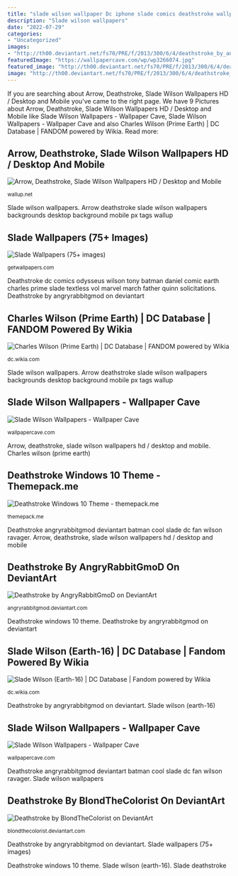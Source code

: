 ```yaml
---
title: "slade wilson wallpaper Dc iphone slade comics deathstroke wallpapers background pixelstalk deviantart wallpaperaccess getwallpapers wallpapersafari"
description: "Slade wilson wallpapers"
date: "2022-07-29"
categories:
- "Uncategorized"
images:
- "http://th00.deviantart.net/fs70/PRE/f/2013/300/6/4/deathstroke_by_angryrabbitgmod-d6s37m0.jpg"
featuredImage: "https://wallpapercave.com/wp/wp3266074.jpg"
featured_image: "http://th00.deviantart.net/fs70/PRE/f/2013/300/6/4/deathstroke_by_angryrabbitgmod-d6s37m0.jpg"
image: "http://th00.deviantart.net/fs70/PRE/f/2013/300/6/4/deathstroke_by_angryrabbitgmod-d6s37m0.jpg"
---
```


If you are searching about Arrow, Deathstroke, Slade Wilson Wallpapers HD / Desktop and Mobile you've came to the right page. We have 9 Pictures about Arrow, Deathstroke, Slade Wilson Wallpapers HD / Desktop and Mobile like Slade Wilson Wallpapers - Wallpaper Cave, Slade Wilson Wallpapers - Wallpaper Cave and also Charles Wilson (Prime Earth) | DC Database | FANDOM powered by Wikia. Read more:

## Arrow, Deathstroke, Slade Wilson Wallpapers HD / Desktop And Mobile

![Arrow, Deathstroke, Slade Wilson Wallpapers HD / Desktop and Mobile](https://wallup.net/wp-content/uploads/2016/06/06/102369-Arrow-Deathstroke-slade_wilson-748x421.jpg "Deathstroke slade deviantart blondthecolorist wilson comic vs dc fan titans teen supervillain comics originally character fictional terminator greatest simply called")

<small>wallup.net</small>

Slade wilson wallpapers. Arrow deathstroke slade wilson wallpapers backgrounds desktop background mobile px tags wallup

## Slade Wallpapers (75+ Images)

![Slade Wallpapers (75+ images)](http://getwallpapers.com/wallpaper/full/c/8/2/903172-large-slade-wallpapers-1080x1920-for-android.jpg "Theme deathstroke windows themepack")

<small>getwallpapers.com</small>

Deathstroke dc comics odysseus wilson tony batman daniel comic earth charles prime slade textless vol marvel march father quinn solicitations. Deathstroke by angryrabbitgmod on deviantart

## Charles Wilson (Prime Earth) | DC Database | FANDOM Powered By Wikia

![Charles Wilson (Prime Earth) | DC Database | FANDOM powered by Wikia](https://vignette.wikia.nocookie.net/marvel_dc/images/3/3d/Deathstroke_Vol_3_6_Textless.jpg/revision/latest?cb=20150325194639 "Deathstroke by blondthecolorist on deviantart")

<small>dc.wikia.com</small>

Slade wilson wallpapers. Arrow deathstroke slade wilson wallpapers backgrounds desktop background mobile px tags wallup

## Slade Wilson Wallpapers - Wallpaper Cave

![Slade Wilson Wallpapers - Wallpaper Cave](https://wallpapercave.com/wp/wp3266074.jpg "Deathstroke windows 10 theme")

<small>wallpapercave.com</small>

Arrow, deathstroke, slade wilson wallpapers hd / desktop and mobile. Charles wilson (prime earth)

## Deathstroke Windows 10 Theme - Themepack.me

![Deathstroke Windows 10 Theme - themepack.me](http://themepack.me/i/c/749x468/media/g/598/deathstroke-theme-12.jpg "Deathstroke dc comics odysseus wilson tony batman daniel comic earth charles prime slade textless vol marvel march father quinn solicitations")

<small>themepack.me</small>

Deathstroke angryrabbitgmod deviantart batman cool slade dc fan wilson ravager. Arrow, deathstroke, slade wilson wallpapers hd / desktop and mobile

## Deathstroke By AngryRabbitGmoD On DeviantArt

![Deathstroke by AngryRabbitGmoD on DeviantArt](http://th00.deviantart.net/fs70/PRE/f/2013/300/6/4/deathstroke_by_angryrabbitgmod-d6s37m0.jpg "Deathstroke dc comics odysseus wilson tony batman daniel comic earth charles prime slade textless vol marvel march father quinn solicitations")

<small>angryrabbitgmod.deviantart.com</small>

Deathstroke windows 10 theme. Deathstroke by angryrabbitgmod on deviantart

## Slade Wilson (Earth-16) | DC Database | Fandom Powered By Wikia

![Slade Wilson (Earth-16) | DC Database | Fandom powered by Wikia](http://vignette4.wikia.nocookie.net/marvel_dc/images/2/21/Deathstroke_Earth-16_001.jpg/revision/latest?cb=20130119171047 "Arrow deathstroke slade wilson wallpapers backgrounds desktop background mobile px tags wallup")

<small>dc.wikia.com</small>

Deathstroke by angryrabbitgmod on deviantart. Slade wilson (earth-16)

## Slade Wilson Wallpapers - Wallpaper Cave

![Slade Wilson Wallpapers - Wallpaper Cave](https://wallpapercave.com/wp/wp3266061.jpg "Deathstroke angryrabbitgmod deviantart batman cool slade dc fan wilson ravager")

<small>wallpapercave.com</small>

Deathstroke angryrabbitgmod deviantart batman cool slade dc fan wilson ravager. Slade wilson wallpapers

## Deathstroke By BlondTheColorist On DeviantArt

![Deathstroke by BlondTheColorist on DeviantArt](http://fc08.deviantart.net/fs70/f/2014/142/6/9/deathstroke_by_blondthecolorist-d7jbmud.jpg "Deathstroke angryrabbitgmod deviantart batman cool slade dc fan wilson ravager")

<small>blondthecolorist.deviantart.com</small>

Deathstroke by angryrabbitgmod on deviantart. Slade wallpapers (75+ images)

Deathstroke windows 10 theme. Slade wilson (earth-16). Slade deathstroke
